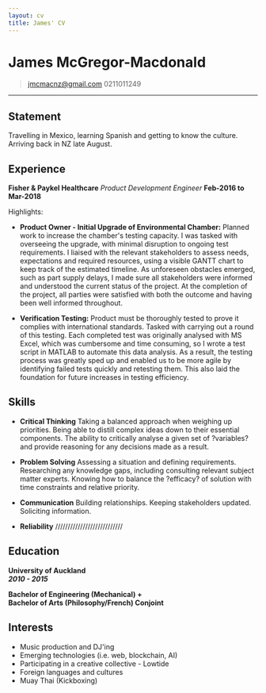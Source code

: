 ```yaml
---
layout: cv
title: James' CV
---
```


# James McGregor-Macdonald

> [jmcmacnz@gmail.com](mailto:jmcmacnz@gmail.com)
> 0211011249

---

## Statement

Travelling in Mexico, learning Spanish and getting to know the culture. Arriving back in NZ late August.

## Experience

**Fisher & Paykel Healthcare** _Product Development Engineer_ **Feb-2016 to Mar-2018**

Highlights:

- **Product Owner - Initial Upgrade of Environmental Chamber:** Planned work to increase the chamber's testing capacity. I was tasked with overseeing the upgrade, with minimal disruption to ongoing test requirements. I liaised with the relevant stakeholders to assess needs, expectations and required resources, using a visible GANTT chart to keep track of the estimated timeline. As unforeseen obstacles emerged, such as part supply delays, I made sure all stakeholders were informed and understood the current status of the project. At the completion of the project, all parties were satisfied with both the outcome and having been well informed throughout.

* **Verification Testing:** Product must be thoroughly tested to prove it complies with international standards. Tasked with carrying out a round of this testing. Each completed test was originally analysed with MS Excel, which was cumbersome and time consuming, so I wrote a test script in MATLAB to automate this data analysis. As a result, the testing process was greatly sped up and enabled us to be more agile by identifying failed tests quickly and retesting them. This also laid the foundation for future increases in testing efficiency.

## Skills

- **Critical Thinking**
  Taking a balanced approach when weighing up priorities. Being able to distill complex ideas down to their essential components. The ability to critically analyse a given set of ?variables? and provide reasoning for any decisions made as a result.

- **Problem Solving**
  Assessing a situation and defining requirements. Researching any knowledge gaps, including consulting relevant subject matter experts. Knowing how to balance the ?efficacy? of solution with time constraints and relative priority.

- **Communication**
  Building relationships. Keeping stakeholders updated. Soliciting information.

- **Reliability**
  ///////////////////////////

## Education

**University of Auckland**  
**_2010 - 2015_**

**Bachelor of Engineering (Mechanical) +**  
**Bachelor of Arts (Philosophy/French) Conjoint**

## Interests

- Music production and DJ'ing
- Emerging technologies (i.e. web, blockchain, AI)
- Participating in a creative collective - Lowtide
- Foreign languages and cultures
- Muay Thai (Kickboxing)

<!-- ### Footer

Last updated: Aug 2018 -->
